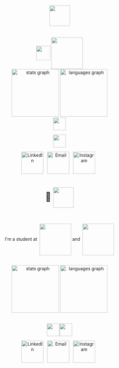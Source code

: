 
# <div align="center"><img src="https://github.com/user-attachments/assets/ac6bf08d-e9b2-41d6-b04c-1245e0a018cb"  style="height: 65px;" align="center"  /></div>

<br/>
<div align="center">
<img src="https://github.com/user-attachments/assets/d8f301d3-0f24-414d-af00-1864da49e7dd"  style="height: 45px;" align="center"  />
    <a href="https://42london.com/" style="text-decoration: none;">
      <img src="https://github.com/user-attachments/assets/6f7733da-5e63-40bb-95be-e6ab3498d495" style="width: 100px;" align="center" /></a>
</div>


<div align="center"> 
  <img src="https://github-readme-stats.vercel.app/api?username=mooresamuel&hide_title=false&hide_rank=false&show_icons=true&ring_color=5d98e1&include_all_commits=false&count_private=true&disable_animations=false&border_color=ffb900&&title_color=fffff1&text_color=5dc9d9&icon_color=ffffe9&bg_color=00000000&locale=en&hide_border=true" height="150" alt="stats graph"  />
    
  <img src="https://github-readme-stats.vercel.app/api/top-langs?username=mooresamuel&locale=en&hide_title=false&card_width=320&layout=compact&langs_count=5&border_color=ffb900&&title_color=7c81f1&text_color=f97278&icon_color=99eeaa&bg_color=00000000&hide_border=true" height="150" alt="languages graph"  />
</div>


<div align="center">
  <img src="https://github.com/user-attachments/assets/366c0fab-e1b2-4cd4-a705-50b10d207614" 
       style="height: 40px;"/>

  <img src="https://github.com/user-attachments/assets/f70c711f-53ff-4d5b-b2f5-e770633c7648" 
       style="height: 40px;"/>
</div>


<div align="center">
  <a href="https://www.linkedin.com">
    <img src="https://github.com/user-attachments/assets/9b01c2c5-120c-4188-94d7-0f0089cdf38f" alt="LinkedIn" style="height: 70px;" /></a>
    &nbsp; 
  <a href="mailto:samalmoore@gmail.com">
    <img src="https://github.com/user-attachments/assets/9e1368a0-2e76-4563-bd91-dee556b22486" alt="Email" style="height: 70px;"/></a>
  &nbsp;
  <a href="https://instagram.com/truetosam">
    <img src="https://github.com/user-attachments/assets/12b5cd49-dc69-4b7a-8b35-b29775a33648" alt="Instagram" style="height: 70px;"/></a>
   &nbsp;
</div>

#

# <div align="center">👋 <img src="https://github.com/user-attachments/assets/c5faa8e2-1d81-4b4e-8c85-fa5a55d2fa76"  style="height: 65px;" align="center"  /></div>

<br/>
<div align="center">
<!--   <img style="height: 45px;" align="center" src="https://github.com/user-attachments/assets/5c3dc63a-c711-4663-a2c1-06745c805f37"/" -->
<!-- <br/><br/><br/> -->
  <p>
    I'm a student at&nbsp
    <a href="https://42london.com/" style="text-decoration: none;">
      <img src="https://github.com/user-attachments/assets/6f7733da-5e63-40bb-95be-e6ab3498d495" style="width: 100px;" align="center" /></a>
    and&nbsp
<!--     <a href="https://42london.com/" style="text-decoration: none;">
      <img src="https://github.com/user-attachments/assets/6127cc85-ffdf-40af-af1f-65654bff7afc" style="width: 100px;" align="center" /></a>
    and&nbsp -->
    <a href="https://northcoders.com/" style="text-decoration: none;">
      <img src="https://github.com/user-attachments/assets/88922e99-8218-4de6-af9c-730e267736c8" style="width: 100px;" align="center" /></a>
    <br/>
     
  </p>
  

</div>

</br>
<div align="center"> 
  <img src="https://github-readme-stats.vercel.app/api?username=mooresamuel&hide_title=false&hide_rank=false&show_icons=true&ring_color=1aafd0&include_all_commits=false&count_private=true&disable_animations=false&border_color=ffb900&&title_color=fc636b&text_color=6a67ce&icon_color=99eeaa&bg_color=00000000&locale=en&hide_border=false" height="150" alt="stats graph"  />
  <img src="https://github-readme-stats.vercel.app/api/top-langs?username=mooresamuel&locale=en&hide_title=false&card_width=320&layout=compact&langs_count=5&border_color=ffb900&&title_color=fc636b&text_color=6a67ce&icon_color=99eeaa&bg_color=00000000&hide_border=false" height="150" alt="languages graph"  />
</div>

<br/>
<div align="center" style="position: relative; display: flex; justify-content: center; align-items: center;">
  <img src="https://github.com/user-attachments/assets/366c0fab-e1b2-4cd4-a705-50b10d207614" 
       style="height: 40px;"/>
  
  <img src="https://github.com/user-attachments/assets/73c8fe76-85b6-4cc0-b6e3-0b4785217b19" 
       style="height: 40px;"/>
</div>
<!-- https://icons8.com/ -->
<!-- <div align="center">
  <a href="https://instagram.com/truetosam">
    <img src="https://github.com/user-attachments/assets/e947a192-0faa-4729-8483-b6e40c598628" alt="Instagram" style="height: 80px;"/></a>
   &nbsp;
  <a href="https://www.linkedin.com">
    <img src="https://github.com/user-attachments/assets/20fba5fb-65ce-4bd6-9247-688894c89b1e" alt="LinkedIn" style="height: 80px;" /></a>&nbsp;&nbsp; 
  <a href="mailto:samalmoore@gmail.com">
    <img src="https://github.com/user-attachments/assets/0b3d6bba-729a-4e4e-9626-540f7b22a19b" alt="Email" style="height: 80px;"/></a>
  &nbsp; -->
<!--   <a href="https://instagram.com/truetosam">
    <img src="https://github.com/user-attachments/assets/231cf5a5-579b-4d36-8df1-13e4e33f718f" alt="Instagram" align="justify" style="height: 50px;"/></a>
   &nbsp;
  <a href="https://www.linkedin.com">
    <img src="https://github.com/user-attachments/assets/97153d69-337d-47c7-baaa-9363fc492401" alt="LinkedIn" align="justify" style="height: 50px;" /></a>&nbsp;&nbsp; 
  <a href="mailto:samalmoore@gmail.com">
    <img src="https://github.com/user-attachments/assets/77aae782-4a3d-443d-9d8d-1374c8e1756d" alt="Email" align="justify" style="height: 45px;"/></a>
  &nbsp; -->
<div align="center">
<!--   <a href="https://instagram.com/truetosam">
    <img src="https://github.com/user-attachments/assets/6f08acb8-1d8d-4182-b976-8ff6061bbfd4" alt="Instagram" style="height: 80px;"/></a>
   &nbsp; -->

  <a href="https://www.linkedin.com">
    <img src="https://github.com/user-attachments/assets/9b01c2c5-120c-4188-94d7-0f0089cdf38f" alt="LinkedIn" style="height: 70px;" /></a>&nbsp;&nbsp; 
  <a href="mailto:samalmoore@gmail.com">
    <img src="https://github.com/user-attachments/assets/9e1368a0-2e76-4563-bd91-dee556b22486" alt="Email" style="height: 70px;"/></a>
  &nbsp;
  <a href="https://instagram.com/truetosam">
    <img src="https://github.com/user-attachments/assets/12b5cd49-dc69-4b7a-8b35-b29775a33648" alt="Instagram" style="height: 70px;"/></a>
   &nbsp;
<!--    <a href="https://iconscout.com/icons/linkedin" class="text-underline font-size-sm" target="_blank">Linkedin</a> by <a href="https://iconscout.com/contributors/flat-icons" class="text-underline font-size-sm">Flat-icons.com</a> on <a href="https://iconscout.com" class="text-underline font-size-sm">IconScout</a> -->
   

</div>

#

